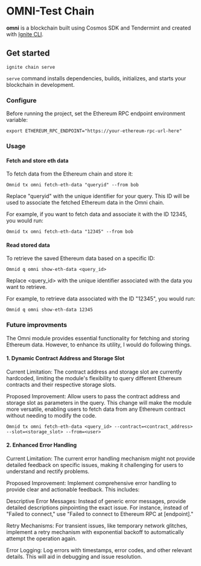 # OMNI-Test Chain
**omni** is a blockchain built using Cosmos SDK and Tendermint and created with [Ignite CLI](https://ignite.com/cli).

## Get started

```
ignite chain serve
```

`serve` command installs dependencies, builds, initializes, and starts your blockchain in development.

### Configure

Before running the project, set the Ethereum RPC endpoint environment variable:
```
export ETHEREUM_RPC_ENDPOINT="https://your-ethereum-rpc-url-here"
```

### Usage

#### Fetch and store eth data
To fetch data from the Ethereum chain and store it:
```
Omnid tx omni fetch-eth-data "queryid" --from bob
```
Replace "queryid" with the unique identifier for your query. This ID will be used to associate the fetched Ethereum data in the Omni chain.

For example, if you want to fetch data and associate it with the ID 12345, you would run:
```
Omnid tx omni fetch-eth-data "12345" --from bob
```

#### Read stored data
To retrieve the saved Ethereum data based on a specific ID:

```
Omnid q omni show-eth-data <query_id>
```
Replace <query_id> with the unique identifier associated with the data you want to retrieve.

For example, to retrieve data associated with the ID "12345", you would run:
```
Omnid q omni show-eth-data 12345
```

### Future improvments

The Omni module provides essential functionality for fetching and storing Ethereum data. 
However, to enhance its utility, I would do following things.

#### 1. Dynamic Contract Address and Storage Slot
Current Limitation:
The contract address and storage slot are currently hardcoded, limiting the module's flexibility to query different Ethereum contracts and their respective storage slots.

Proposed Improvement:
Allow users to pass the contract address and storage slot as parameters in the query. This change will make the module more versatile, enabling users to fetch data from any Ethereum contract without needing to modify the code.

```
Omnid tx omni fetch-eth-data <query_id> --contract=<contract_address> --slot=<storage_slot> --from=<user>
```

#### 2. Enhanced Error Handling
Current Limitation:
The current error handling mechanism might not provide detailed feedback on specific issues, making it challenging for users to understand and rectify problems.

Proposed Improvement:
Implement comprehensive error handling to provide clear and actionable feedback. This includes:

Descriptive Error Messages: Instead of generic error messages, provide detailed descriptions pinpointing the exact issue. For instance, instead of "Failed to connect," use "Failed to connect to Ethereum RPC at [endpoint]."

Retry Mechanisms: For transient issues, like temporary network glitches, implement a retry mechanism with exponential backoff to automatically attempt the operation again.

Error Logging: Log errors with timestamps, error codes, and other relevant details. This will aid in debugging and issue resolution.
